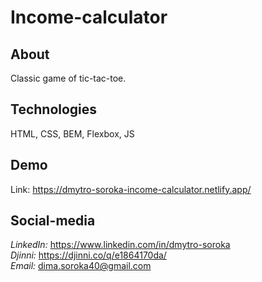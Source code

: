 # Income-calculator

## About

Classic game of tic-tac-toe.


## Technologies

HTML, CSS, BEM, Flexbox, JS


## Demo

Link: https://dmytro-soroka-income-calculator.netlify.app/


## Social-media

_LinkedIn:_ https://www.linkedin.com/in/dmytro-soroka <br/>
_Djinni:_ https://djinni.co/q/e1864170da/ <br/>
_Email:_ dima.soroka40@gmail.com
